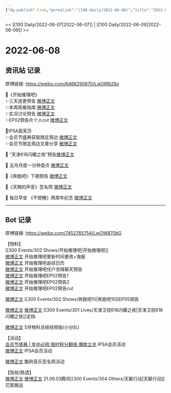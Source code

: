```yaml
---
{"dg-publish":true,"permalink":"/100-daily/2022-06-08/","title":"2022-06-08"}
---
```



<< [[100 Daily/2022-06-07\|2022-06-07]] | [[100 Daily/2022-06-09\|2022-06-09]] >>

# 2022-06-08

## 资讯站 记录

原博链接: https://weibo.com/6466290670/LwORRj26o

 🌟《开始推理吧》  
✨三天连更预告 [微博正文](https://m.weibo.cn/6466290670/4778028498682147)  
✨本周观看指南 [微博正文](https://m.weibo.cn/6466290670/4778029769295028)  
✨实况讨论预告 [微博正文](https://m.weibo.cn/6466290670/4778072958305501)  
✨EP02预告片个人cut [微博正文](https://m.weibo.cn/6466290670/4778164024251130)

🌟IPSA茵芙莎  
✨会员节盛典获取限定周边 [微博正文](https://m.weibo.cn/6466290670/4778200632656766)  
✨会员节限定周边文章分享 [微博正文](https://m.weibo.cn/6466290670/4778072367173452)

🌟 “天津618闪耀之夜”预告[微博正文](https://m.weibo.cn/6466290670/4778075000932089)

🌟 五月月度一分钟盘点 [微博正文](https://m.weibo.cn/6466290670/4778201161143389)

🌟《奔跑吧》下期预告 [微博正文](https://m.weibo.cn/6466290670/4778029282232664)

🌟《天赐的声音》签名照 [微博正文](https://m.weibo.cn/6466290670/4778162930582044)

🌟 每日早安 《不想睡》两周年纪念 [微博正文](https://m.weibo.cn/6466290670/4778000501965449)

---
## Bot 记录

原博链接: https://weibo.com/7452765754/LwOW870bG

【物料】  
[[300 Events/302 Shows/开始推理吧\|开始推理吧]]  
[微博正文](https://m.weibo.cn/2162247381/4778025872790724) 开始推理吧更新时间更改+海报  
[微博正文](https://m.weibo.cn/2162247381/4778028389630707) 开始推理吧追综日历  
[微博正文](https://m.weibo.cn/2162247381/4778071163408309) 开始推理吧住户空降聊天预告  
[微博正文](https://m.weibo.cn/2162247381/4778116348382473) 开始推理吧EP02预告1  
[微博正文](https://m.weibo.cn/2162247381/4778116914875679) 开始推理吧EP02预告2  
[微博正文](https://m.weibo.cn/6466290670/4778164024251130) 开始推理吧EP02预告cut

[微博正文](https://m.weibo.cn/5242381821/4778025885894331) [[300 Events/302 Shows/奔跑吧10\|奔跑吧10]]EP05预告

[微博正文](https://m.weibo.cn/2967529507/4778058579972352) [微博正文](https://m.weibo.cn/1905859287/4778048517573081) [[300 Events/301 Lives/天津卫视618闪耀之夜\|天津卫视618闪耀之夜]]定档

[微博正文](https://m.weibo.cn/5516625428/4778199391404563) 5月物料总结视频版(小分队)

【活动】  
[会员节盛典 | 年中必囤 限时积分翻倍 爆款立兑](https://weibo.cn/sinaurl?u=https%3A%2F%2Fmp.weixin.qq.com%2Fs%2FlsdbBvGCqbqRTQMPLRUCOg) IPSA会员活动  
[微博正文](https://m.weibo.cn/1851789841/4778178863697709) IPSA会员活动

[微博正文](https://m.weibo.cn/1665103091/4778139118997468) 酷狗音乐签名照活动

【饭拍/路透】  
[微博正文](https://m.weibo.cn/6083110602/4778167120432429) [微博正文](https://m.weibo.cn/7495641082/4778171382107045) 21.09.03腾讯[[300 Events/304 Others/天籁行动\|天籁行动]]花絮搬运
